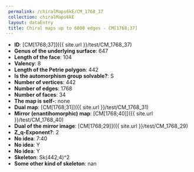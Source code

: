 ```yaml
--- 
 permalink: /chiralMaps6kE/CM_1768_37 
 collection: chiralMaps6kE
 layout: dataEntry
 title: Chiral maps up to 6000 edges - CM[1768;37]
---
```


- **ID**: [CM[1768;37]]({{ site.url }}/test/CM_1768_37)
- **Genus of the underlying surface**: 647
- **Length of the face**: 104
- **Valency**: 8
- **Length of the Petrie polygon**: 442
- **Is the automorphism group solvable?**: S
- **Number of vertices**: 442
- **Number of edges**: 1768
- **Number of faces**: 34
- **The map is self-**: none
- **Dual map**: [CM[1768;31]]({{ site.url }}/test/CM_1768_31)
- **Mirror (enantihomorphic) map**: [CM[1768;40]]({{ site.url }}/test/CM_1768_40)
- **Dual of the mirror image**: [CM[1768;29]]({{ site.url }}/test/CM_1768_29)
- **Z_q-Exponent?**: 2
- **No idea**:  7:40
- **No idea**: Y
- **No idea**: Y
- **Skeleton**: Sk(442;4)^2
- **Some other kind of skeleton**: nan
